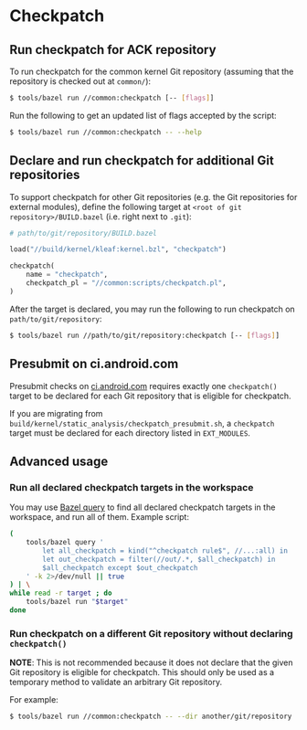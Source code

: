 # Checkpatch

## Run checkpatch for ACK repository

To run checkpatch for the common kernel Git repository
(assuming that the repository is checked out at `common/`):

```sh
$ tools/bazel run //common:checkpatch [-- [flags]]
```

Run the following to get an updated list of flags accepted by the script:

```sh
$ tools/bazel run //common:checkpatch -- --help
```

## Declare and run checkpatch for additional Git repositories

To support checkpatch for other Git repositories (e.g. the
Git repositories for external modules), define the following target
at `<root of git repository>/BUILD.bazel` (i.e. right next to `.git`):

```python
# path/to/git/repository/BUILD.bazel

load("//build/kernel/kleaf:kernel.bzl", "checkpatch")

checkpatch(
    name = "checkpatch",
    checkpatch_pl = "//common:scripts/checkpatch.pl",
)
```

After the target is declared, you may run the following
to run checkpatch on `path/to/git/repository`:

```sh
$ tools/bazel run //path/to/git/repository:checkpatch [-- [flags]]
```

## Presubmit on ci.android.com

Presubmit checks on [ci.android.com](http://ci.android.com) requires
exactly one `checkpatch()` target to be declared for each Git repository that
is eligible for checkpatch.

If you are migrating from
`build/kernel/static_analysis/checkpatch_presubmit.sh`, a `checkpatch` target
must be declared for each directory listed in `EXT_MODULES`.

## Advanced usage

### Run all declared checkpatch targets in the workspace

You may use [Bazel query](https://bazel.build/query/guide) to find all declared
checkpatch targets in the workspace, and run all of them. Example script:

```sh
(
    tools/bazel query '
        let all_checkpatch = kind("^checkpatch rule$", //...:all) in
        let out_checkpatch = filter(//out/.*, $all_checkpatch) in
        $all_checkpatch except $out_checkpatch
    ' -k 2>/dev/null || true
) | \
while read -r target ; do
    tools/bazel run "$target"
done
```

### Run checkpatch on a different Git repository without declaring `checkpatch()`

**NOTE**: This is not recommended because it does not declare that the
given Git repository is eligible for checkpatch. This should only be used
as a temporary method to validate an arbitrary Git repository.

For example:

```sh
$ tools/bazel run //common:checkpatch -- --dir another/git/repository
```
